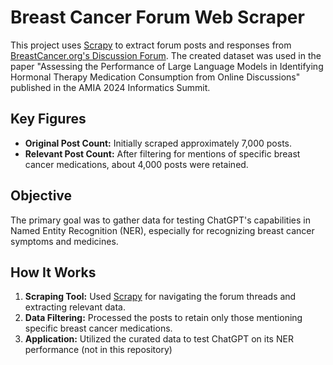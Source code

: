 # Breast Cancer Forum Web Scraper

This project uses [Scrapy](https://scrapy.org/) to extract forum posts and responses from [BreastCancer.org's Discussion Forum](https://community.breastcancer.org/en/categories/hormonal-therapy---before-during-and-after). The created dataset was used in the paper "Assessing the Performance of Large Language Models in Identifying Hormonal Therapy Medication Consumption from Online Discussions" published in the AMIA 2024 Informatics Summit.

## Key Figures

- **Original Post Count:** Initially scraped approximately 7,000 posts.
- **Relevant Post Count:** After filtering for mentions of specific breast cancer medications, about 4,000 posts were retained.

## Objective

The primary goal was to gather data for testing ChatGPT's capabilities in Named Entity Recognition (NER), especially for recognizing breast cancer symptoms and medicines.

## How It Works

1. **Scraping Tool:** Used [Scrapy](https://scrapy.org/) for navigating the forum threads and extracting relevant data.
2. **Data Filtering:** Processed the posts to retain only those mentioning specific breast cancer medications.
3. **Application:** Utilized the curated data to test ChatGPT on its NER performance (not in this repository)
